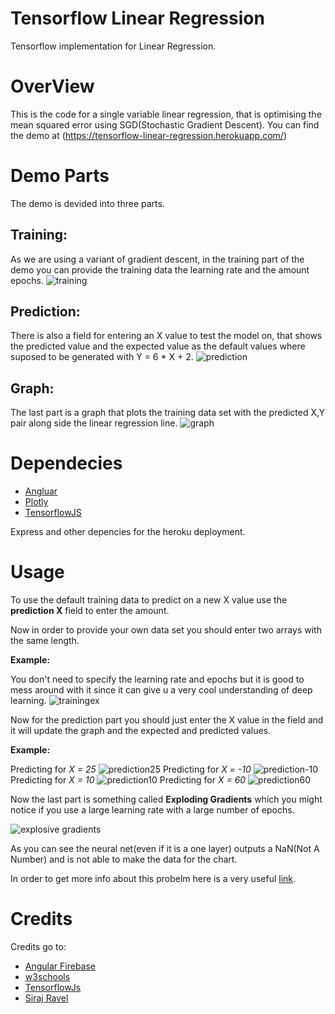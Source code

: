 # Tensorflow Linear Regression

Tensorflow implementation for Linear Regression.

# OverView
This is the code for a single variable linear regression, that is optimising the mean squared error using SGD(Stochastic Gradient Descent).
You can find the demo at  (https://tensorflow-linear-regression.herokuapp.com/)

# Demo Parts
The demo is devided into three parts.
## Training:
As we are using a variant of gradient descent, in the training part of the demo you can provide the training data the learning rate and the amount epochs.
![training](https://user-images.githubusercontent.com/26652672/43607095-2797db4a-9695-11e8-93c8-60244f05a76b.png)



## Prediction:
There is also a field for entering an X value to test the model on, that shows the predicted value and the expected value as the default values where suposed to be generated with Y = 6 * X + 2.
![prediction](https://user-images.githubusercontent.com/26652672/43607090-26a988d2-9695-11e8-8d0c-20c8ba842b06.png)

## Graph:
The last part is a graph that plots the training data set with the predicted X,Y pair along side the linear regression line.
![graph](https://user-images.githubusercontent.com/26652672/43607088-267aecc0-9695-11e8-9792-ca6c1d3dcf03.png)

# Dependecies
* [Angluar](https://angular.io/)
* [Plotly](https://plot.ly/javascript/)
* [TensorflowJS](https://js.tensorflow.org/)

Express and other depencies for the heroku deployment.

# Usage

To use the default training data to predict on a new X value use the **prediction X** field to enter the amount.

Now in order to provide your own data set you should enter two arrays with the same length.

**Example:**

You don't need to specify the learning rate and epochs but it is good to mess around with it since it can give u a very cool understanding of deep learning.
![trainingex](https://user-images.githubusercontent.com/26652672/43607096-27c1e28c-9695-11e8-97c1-0b79bcd55d34.png)

Now for the prediction part you should just enter the X value in the field and it will update the graph and the expected and predicted values.

**Example:**

Predicting for *X = 25*
![prediction25](https://user-images.githubusercontent.com/26652672/43607093-273bc2b0-9695-11e8-9782-be24569e6e6f.png)
Predicting for *X = -10*
![prediction-10](https://user-images.githubusercontent.com/26652672/43607092-270cfdfe-9695-11e8-923c-61752259c346.png)
Predicting for *X = 10*
![prediction10](https://user-images.githubusercontent.com/26652672/43607091-26dbc446-9695-11e8-9459-17430f4ca5f8.png)
Predicting for *X = 60*
![prediction60](https://user-images.githubusercontent.com/26652672/43607094-27691d78-9695-11e8-883c-69ff90fc7569.png)

Now the last part is something called **Exploding Gradients** which you might notice if you use a large learning rate with a large number of epochs.

 ![explosive gradients](https://user-images.githubusercontent.com/26652672/43607097-28140828-9695-11e8-8a0c-235b70a5a142.png)

As you can see the neural net(even if it is a one layer) outputs a NaN(Not A Number) and is not able to make the data for the chart.

In order to get more info about this probelm here is a very useful [link](https://machinelearningmastery.com/exploding-gradients-in-neural-networks/).
 # Credits
 Credits go to:
 * [Angular Firebase](https://www.youtube.com/watch?v=Y_XM3Bu-4yc)
 * [w3schools](https://www.w3schools.com/css/css_form.asp)
 * [TensorflowJs](https://js.tensorflow.org/)
 * [Siraj Ravel](https://github.com/llSourcell)
